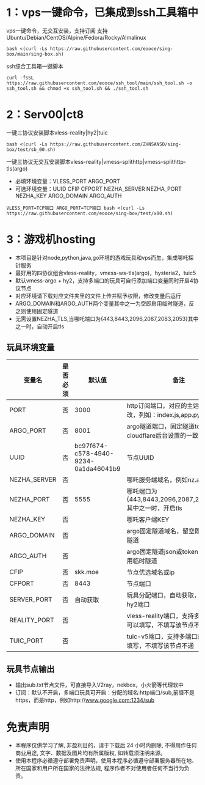 
# 1：vps一键命令，已集成到ssh工具箱中
vps一键命令，无交互安装，支持订阅 支持Ubuntu/Debian/CentOS/Alpine/Fedora/Rocky/Almalinux
```
bash <(curl -Ls https://raw.githubusercontent.com/eooce/sing-box/main/sing-box.sh)
```

ssh综合工具箱一键脚本
```
curl -fsSL https://raw.githubusercontent.com/eooce/ssh_tool/main/ssh_tool.sh -o ssh_tool.sh && chmod +x ssh_tool.sh && ./ssh_tool.sh
```

# 2：Serv00|ct8 
一键三协议安装脚本vless-reality|hy2|tuic 
```
bash <(curl -Ls https://raw.githubusercontent.com/ZHNSANSO/sing-box/test/sb_00.sh)
```
一键三协议无交互安装脚本vless-reality|vmess-splithttp|vmess-splithttp-tls(argo) 
* 必填环境变量：VLESS_PORT ARGO_PORT
* 可选环境变量：UUID CFIP CFPORT NEZHA_SERVER NEZHA_PORT NEZHA_KEY ARGO_DOMAIN ARGO_AUTH 
```
VLESS_PORT=TCP端口 ARGO_PORT=TCP端口 bash <(curl -Ls https://raw.githubusercontent.com/eooce/sing-box/test/x00.sh)
```

# 3：游戏机hosting
* 本项目是针对node,python,java,go环境的游戏玩具和vps而生，集成哪吒探针服务
* 最好用的四协议组合vless-reality，vmess-ws-tls(argo)，hysteria2，tuic5
* 默认vmess-argo + hy2，支持多端口的玩具可自行添加端口变量同时开启4协议节点
* 对应环境请下载对应文件夹里的文件上传并赋予权限，修改变量后运行
* ARGO_DOMAIN和ARGO_AUTH两个变量其中之一为空即启用临时隧道，反之则使用固定隧道
* 无需设置NEZHA_TLS,当哪吒端口为{443,8443,2096,2087,2083,2053}其中之一时，自动开启tls

## 玩具环境变量
  | 变量名        | 是否必须 | 默认值 | 备注 |
  | ------------ | ------ | ------ | ------ |
  | PORT         | 否 |  3000  |http订阅端口，对应的主运行文件中修改，列如：index.js,app.py中 |
  | ARGO_PORT    | 否 |  8001  |argo隧道端口，固定隧道token需和cloudflare后台设置的一致      |
  | UUID         | 否 | bc97f674-c578-4940-9234-0a1da46041b9|节点UUID                     |
  | NEZHA_SERVER | 否 |        | 哪吒服务端域名，例如nz.aaa.com                             |
  | NEZHA_PORT   | 否 |  5555  | 哪吒端口为{443,8443,2096,2087,2083,2053}其中之一时，开启tls|
  | NEZHA_KEY    | 否 |        | 哪吒客户端KEY                                             |
  | ARGO_DOMAIN  | 否 |        | argo固定隧道域名，留空即启用临时隧道                        |
  | ARGO_AUTH    | 否 |        | argo固定隧道json或token，留空即启用临时隧道                 |
  | CFIP         | 否 |skk.moe | 节点优选域名或ip                                           |
  | CFPORT       | 否 |  8443  |节点端口                                                   |
  | SERVER_PORT  | 否 |自动获取 | 玩具分配端口，自动获取，无需填写，hy2端口                    |
  | REALITY_PORT | 否 |        | vless-reality端口，支持多端口的玩具可以填写，不填写该节点不通 |
  | TUIC_PORT    | 否 |        | tuic-v5端口，支持多端口的玩具可以填写，不填写该节点不通       |

## 玩具节点输出
* 输出sub.txt节点文件，可直接导入V2ray，nekbox，小火箭等代理软中
* 订阅：默认不开启，多端口玩具可开启：分配的域名:http端口/sub,前缀不是https，而是http，例如http://www.google.com:1234/sub

# 免责声明
* 本程序仅供学习了解, 非盈利目的，请于下载后 24 小时内删除, 不得用作任何商业用途, 文字、数据及图片均有所属版权, 如转载须注明来源。
* 使用本程序必循遵守部署免责声明，使用本程序必循遵守部署服务器所在地、所在国家和用户所在国家的法律法规, 程序作者不对使用者任何不当行为负责。
